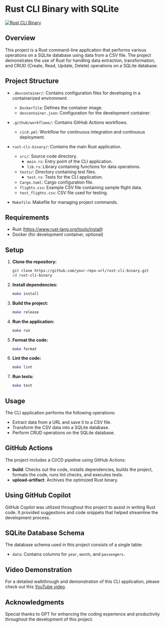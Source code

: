 # Rust CLI Binary with SQLite
[![Rust CLI Binary](https://github.com/nogibjj/individual_2_zihan/actions/workflows/cicd.yml/badge.svg)](https://github.com/nogibjj/individual_2_zihan/actions/workflows/cicd.yml)
## Overview

This project is a Rust command-line application that performs various operations on a SQLite database using data from a CSV file. The project demonstrates the use of Rust for handling data extraction, transformation, and CRUD (Create, Read, Update, Delete) operations on a SQLite database.

## Project Structure

- `.devcontainer/`: Contains configuration files for developing in a containerized environment.
  - `Dockerfile`: Defines the container image.
  - `devcontainer.json`: Configuration for the development container.

- `.github/workflows/`: Contains GitHub Actions workflows.
  - `cicd.yml`: Workflow for continuous integration and continuous deployment.

- `rust-cli-binary/`: Contains the main Rust application.
  - `src/`: Source code directory.
    - `main.rs`: Entry point of the CLI application.
    - `lib.rs`: Library containing functions for data operations.
  - `tests/`: Directory containing test files.
    - `test.rs`: Tests for the CLI application.
  - `Cargo.toml`: Cargo configuration file.
  - `flights.csv`: Example CSV file containing sample flight data.
  - `test_flights.csv`: CSV file used for testing.

- `Makefile`: Makefile for managing project commands.

## Requirements

- Rust (https://www.rust-lang.org/tools/install)
- Docker (for development container, optional)

## Setup

1. **Clone the repository:**
   ```sh
   git clone https://github.com/your-repo-url/rust-cli-binary.git
   cd rust-cli-binary
   ```

2. **Install dependencies:**
   ```sh
   make install
   ```

3. **Build the project:**
   ```sh
   make release
   ```

4. **Run the application:**
   ```sh
   make run
   ```

5. **Format the code:**
   ```sh
   make format
   ```

6. **Lint the code:**
   ```sh
   make lint
   ```

7. **Run tests:**
   ```sh
   make test
   ```

## Usage

The CLI application performs the following operations:
- Extract data from a URL and save it to a CSV file.
- Transform the CSV data into a SQLite database.
- Perform CRUD operations on the SQLite database.

## GitHub Actions

The project includes a CI/CD pipeline using GitHub Actions:
- **build**: Checks out the code, installs dependencies, builds the project, formats the code, runs lint checks, and executes tests.
- **upload-artifact**: Archives the optimized Rust binary.

## Using GitHub Copilot

GitHub Copilot was utilized throughout this project to assist in writing Rust code. It provided suggestions and code snippets that helped streamline the development process.

## SQLite Database Schema

The database schema used in this project consists of a single table:
- `data`: Contains columns for `year`, `month`, and `passengers`.

## Video Demonstration

For a detailed walkthrough and demonstration of this CLI application, please check out this [YouTube video](https://youtu.be/I4Pfu5N9DUw).

## Acknowledgments

Special thanks to GPT for enhancing the coding experience and productivity throughout the development of this project.
